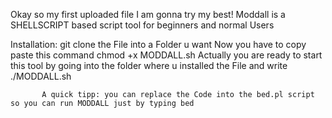 Okay so my first uploaded file I am gonna try my best!
Moddall is a SHELLSCRIPT based script tool for beginners and normal Users 

Installation:
           git clone the File into a Folder u want
           Now you have to copy paste this command chmod +x MODDALL.sh
           Actually you are ready to start this tool by going into the folder where u installed the File and write ./MODDALL.sh
            
           A quick tipp: you can replace the Code into the bed.pl script so you can run MODDALL just by typing bed

